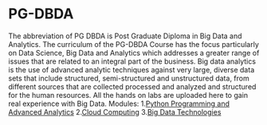 # PG-DBDA
The abbreviation of PG DBDA is Post Graduate Diploma in Big Data and Analytics. The curriculum of the PG-DBDA Course has the focus particularly on Data Science, Big Data and Analytics which addresses a greater range of issues that are related to an integral part of the business. Big data analytics is the use of advanced analytic techniques against very large, diverse data sets that include structured, semi-structured and unstructured data, from different sources that are collected processed and analyzed and structured for the human resources. All the hands on labs are uploaded here to gain real experience with Big Data.
Modules:
1.[Python Programming and Advanced Analytics](https://github.com/TanushreeBhure/PG-DBDA/tree/Python)
2.[Cloud Computing](https://github.com/TanushreeBhure/PG-DBDA/tree/Cloud-Computing)
3.[Big Data Technologies](https://github.com/TanushreeBhure/PG-DBDA/tree/Big-Data-Technologies)

